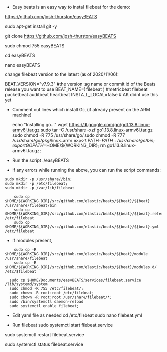 * Easy beats is an easy way to install filebeat for the demo:

https://github.com/josh-thurston/easyBEATS

sudo apt-get install git -y

git clone https://github.com/josh-thurston/easyBEATS

sudo chmod 755 easyBEATS

cd easyBEATS

nano easyBEATS

change filebeat version to the latest (as of 2020/11/06):

BEAT_VERSION="v7.9.3" #the version tag name or commit id of the Beats release you want to use
BEAT_NAME=( filebeat ) #metricbeat filebeat packetbeat auditbeat heartbeat
INSTALL_LOCAL=false # AK didnt use this yet

* Comment out lines which install Go, (if already present on the ARM machine)

  echo "Installing go..."
  wget https://dl.google.com/go/go1.13.8.linux-armv6l.tar.gz
  sudo tar -C /usr/share -xzf go1.13.8.linux-armv6l.tar.gz
  sudo chmod -R 775 /usr/share/go/
  sudo chmod -R 777 /usr/share/go/pkg/linux_arm/
  export PATH=$PATH:/usr/share/go/bin;
  export GOPATH=$HOME/${WORKING_DIR};
  rm go1.13.8.linux-armv6l.tar.gz;
  
* Run the script
./easyBEATS

* If any errors while running the above, you can run the script commands:
```
sudo mkdir -p /usr/share//bin;
sudo mkdir -p /etc/filebeat;
sudo mkdir -p /var/lib/filebeat
```
```
    sudo cp $HOME/${WORKING_DIR}/src/github.com/elastic/beats/${beat}/${beat} /usr/share/filebeat/bin
    sudo cp $HOME/${WORKING_DIR}/src/github.com/elastic/beats/${beat}/${beat}.reference.yml /etc/filebeat
    sudo cp $HOME/${WORKING_DIR}/src/github.com/elastic/beats/${beat}/${beat}.yml /etc/filebeat
```
* If modules present,
```
    sudo cp -R $HOME/${WORKING_DIR}/src/github.com/elastic/beats/${beat}/module /usr/share/filebeat
    sudo cp -R $HOME/${WORKING_DIR}/src/github.com/elastic/beats/${beat}/modules.d/ /etc/$filebeat

  sudo cp $HOME/Documents/easyBEATS/services/filebeat.service /lib/systemd/system
  sudo chmod -R 755 /etc/filebeat/;
  sudo chown -R root:root /etc/filebeat;
  sudo chown -R root:root /usr/share/filebeat/*;
  sudo /bin/systemctl daemon-reload;
  sudo systemctl enable filebeat;
```
* Edit yaml file as needed
cd /etc/filebeat
sudo nano filebeat.yml

* Run filebeat
sudo systemctl start filebeat.service

sudo systemctl restart filebeat.service

sudo systemctl status filebeat.service



